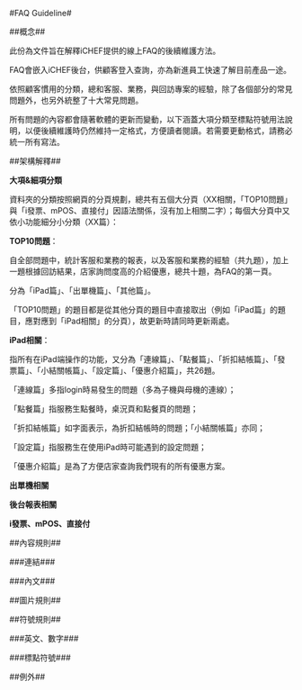 #FAQ Guideline#

##概念##

此份為文件旨在解釋iCHEF提供的線上FAQ的後續維護方法。

FAQ會嵌入iCHEF後台，供顧客登入查詢，亦為新進員工快速了解目前產品一途。

依照顧客慣用的分類，總和客服、業務，與回訪專案的經驗，除了各個部分的常見問題外，也另外統整了十大常見問題。

所有問題的內容都會隨著軟體的更新而變動，以下涵蓋大項分類至標點符號用法說明，以便後續維護時仍然維持一定格式，方便讀者閱讀。若需要更動格式，請務必統一所有寫法。


##架構解釋##

**大項&細項分類**

資料夾的分類按照網頁的分頁規劃，總共有五個大分頁（XX相關，「TOP10問題」與「i發票、mPOS、直接付」因語法關係，沒有加上相關二字）；每個大分頁中又依小功能細分小分類（XX篇）：

**TOP10問題**：

自全部問題中，統計客服和業務的報表，以及客服和業務的經驗（共九題），加上一題根據回訪結果，店家詢問度高的介紹優惠，總共十題，為FAQ的第一頁。

分為「iPad篇」、「出單機篇」、「其他篇」。

「TOP10問題」的題目都是從其他分頁的題目中直接取出（例如「iPad篇」的題目，應對應到「iPad相關」的分頁），故更新時請同時更新兩處。


**iPad相關**：

指所有在iPad端操作的功能，又分為「連線篇」、「點餐篇」、「折扣結帳篇」、「發票篇」、「小結關帳篇」、「設定篇」、「優惠介紹篇」，共26題。

「連線篇」多指login時易發生的問題（多為子機與母機的連線）；

「點餐篇」指服務生點餐時，桌況頁和點餐頁的問題；

「折扣結帳篇」如字面表示，為折扣結帳時的問題；「小結關帳篇」亦同；

「設定篇」指服務生在使用iPad時可能遇到的設定問題；

「優惠介紹篇」是為了方便店家查詢我們現有的所有優惠方案。

**出單機相關**

**後台報表相關**

**i發票、mPOS、直接付**




##內容規則##

###連結###

###內文###



##圖片規則##






##符號規則##

###英文、數字###

###標點符號###



##例外##





